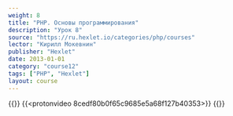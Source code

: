 ```yaml
---
weight: 8
title: "PHP. Основы программирования"
description: "Урок 8"
source: "https://ru.hexlet.io/categories/php/courses"
lector: "Кирилл Мокевнин"
publisher: "Hexlet"
date: 2013-01-01
category: "course12"
tags: ["PHP", "Hexlet"]
layout: course
---
```

{{<players>}}
    {{<protonvideo 8cedf80b0f65c9685e5a68f127b40353>}}
{{</players>}}

